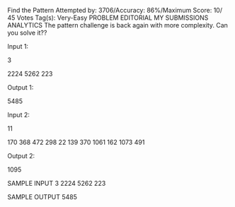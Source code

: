 Find the Pattern
Attempted by: 3706/Accuracy: 86%/Maximum Score: 10/
 45 Votes
Tag(s): Very-Easy
PROBLEM
EDITORIAL
MY SUBMISSIONS
ANALYTICS
The pattern challenge is back again with more complexity. Can you solve it??

Input 1:


3

2224 5262 223

Output 1:

5485

Input 2:


11

170 368 472 298 22 139 370 1061 162 1073 491

Output 2:

1095

SAMPLE INPUT 
3
2224 5262 223

SAMPLE OUTPUT 
5485